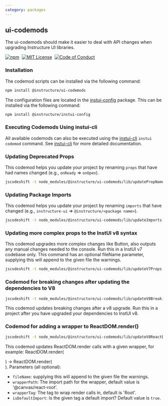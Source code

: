 ```yaml
---
category: packages
---
```


## ui-codemods

The ui-codemods should make it easier to deal with API changes when upgrading Instructure UI libraries.

[![npm][npm]][npm-url]&nbsp;
[![MIT License][license-badge]][license]&nbsp;
[![Code of Conduct][coc-badge]][coc]

### Installation

The codemod scripts can be installed via the following command:

```sh
npm install @instructure/ui-codemods
```

The configuration files are located in the [instui-config](#instui-config) package.
This can be installed via the following command:

```sh
npm install @instructure/instui-config
```

### Executing Codemods Using instui-cli

All available codemods can also be executed using the [instui-cli](#instui-cli) `instui codemod` command. See [instui-cli](#instui-cli) for more detailed documentation.

### Updating Deprecated Props

This codemod helps you update your project by renaming `props` that have had names changed (e.g., `onReady` => `onOpen`).

```sh
jscodeshift -t node_modules/@instructure/ui-codemods/lib/updatePropNames.ts <path> --config=node_modules/@instructure/instui-config/codemod-configs/v<version number ex. 5 or 6>/propNames.config.json
```

### Updating Package Imports

This codemod helps you update your project by renaming `imports` that have changed (e.g., `instructure-ui` => `@instructure/<package name>`).

```sh
jscodeshift -t node_modules/@instructure/ui-codemods/lib/updateImports.ts <path> --config=node_modules/@instructure/instui-config/codemod-configs/v<version number ex. 5 or 6>/imports.config.js
```

### Updating more complex props to the InstUI v8 syntax

This codemod upgrades more complex changes like Button, also outputs any manual changes needed to the console. Run this in a InstUI v7 codebase only. This command has an optional fileName parameter, supplying this will append to the given file the warnings.

```sh
jscodeshift -t node_modules/@instructure/ui-codemods/lib/updateV7Props.ts <path> -fileName updateV7PropsWarnings.txt
```

### Codemod for breaking changes after updating the dependencies to V8

```sh
jscodeshift -t node_modules/@instructure/ui-codemods/lib/updateV8Breaking.ts <path>
```

This codemod updates breaking changes after a v8 upgrade. Run this in a project after you have upgraded your dependencies to InstUI v8.

### Codemod for adding a wrapper to ReactDOM.render()

```sh
jscodeshift -t node_modules/@instructure/ui-codemods/lib/updateV8ReactDOM.ts <path> -fileName updateV8ReactDOM.txt
```

This codemod updates ReactDOM.render calls with a given wrapper, for example:
ReactDOM.render(<div />) -> ReactDOM.render(<Root><div /></Root>).
Parameters (all optional):

- `fileName`: supplying this will append to the given file the warnings.
- `wrapperPath`: The import path for the wrapper, default value is '@canvas/react-root'.
- `wrapperTag`: The tag to wrap render calls in, default is 'Root'.
- `isDefaultImport`: Is the given tag a default import? Default value is `true`.

[npm]: https://img.shields.io/npm/v/@instructure/ui-codemods.svg
[npm-url]: https://npmjs.com/package/@instructure/ui-codemods
[license-badge]: https://img.shields.io/npm/l/instructure-ui.svg?style=flat-square
[license]: https://github.com/instructure/instructure-ui/blob/master/LICENSE
[coc-badge]: https://img.shields.io/badge/code%20of-conduct-ff69b4.svg?style=flat-square
[coc]: https://github.com/instructure/instructure-ui/blob/master/CODE_OF_CONDUCT.md
